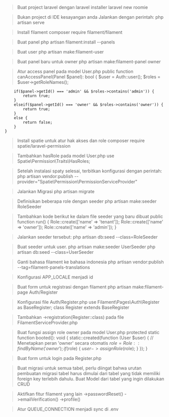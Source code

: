 <!-- <p align="center"><a href="https://laravel.com" target="_blank"><img src="https://raw.githubusercontent.com/laravel/art/master/logo-lockup/5%20SVG/2%20CMYK/1%20Full%20Color/laravel-logolockup-cmyk-red.svg" width="400" alt="Laravel Logo"></a></p>

<p align="center">
<a href="https://github.com/laravel/framework/actions"><img src="https://github.com/laravel/framework/workflows/tests/badge.svg" alt="Build Status"></a>
<a href="https://packagist.org/packages/laravel/framework"><img src="https://img.shields.io/packagist/dt/laravel/framework" alt="Total Downloads"></a>
<a href="https://packagist.org/packages/laravel/framework"><img src="https://img.shields.io/packagist/v/laravel/framework" alt="Latest Stable Version"></a>
<a href="https://packagist.org/packages/laravel/framework"><img src="https://img.shields.io/packagist/l/laravel/framework" alt="License"></a>
</p>

## About Laravel

Laravel is a web application framework with expressive, elegant syntax. We believe development must be an enjoyable and creative experience to be truly fulfilling. Laravel takes the pain out of development by easing common tasks used in many web projects, such as:

- [Simple, fast routing engine](https://laravel.com/docs/routing).
- [Powerful dependency injection container](https://laravel.com/docs/container).
- Multiple back-ends for [session](https://laravel.com/docs/session) and [cache](https://laravel.com/docs/cache) storage.
- Expressive, intuitive [database ORM](https://laravel.com/docs/eloquent).
- Database agnostic [schema migrations](https://laravel.com/docs/migrations).
- [Robust background job processing](https://laravel.com/docs/queues).
- [Real-time event broadcasting](https://laravel.com/docs/broadcasting).

Laravel is accessible, powerful, and provides tools required for large, robust applications.

## Learning Laravel

Laravel has the most extensive and thorough [documentation](https://laravel.com/docs) and video tutorial library of all modern web application frameworks, making it a breeze to get started with the framework.

You may also try the [Laravel Bootcamp](https://bootcamp.laravel.com), where you will be guided through building a modern Laravel application from scratch.

If you don't feel like reading, [Laracasts](https://laracasts.com) can help. Laracasts contains thousands of video tutorials on a range of topics including Laravel, modern PHP, unit testing, and JavaScript. Boost your skills by digging into our comprehensive video library.

## Laravel Sponsors

We would like to extend our thanks to the following sponsors for funding Laravel development. If you are interested in becoming a sponsor, please visit the [Laravel Partners program](https://partners.laravel.com).

### Premium Partners

- **[Vehikl](https://vehikl.com/)**
- **[Tighten Co.](https://tighten.co)**
- **[WebReinvent](https://webreinvent.com/)**
- **[Kirschbaum Development Group](https://kirschbaumdevelopment.com)**
- **[64 Robots](https://64robots.com)**
- **[Curotec](https://www.curotec.com/services/technologies/laravel/)**
- **[Cyber-Duck](https://cyber-duck.co.uk)**
- **[DevSquad](https://devsquad.com/hire-laravel-developers)**
- **[Jump24](https://jump24.co.uk)**
- **[Redberry](https://redberry.international/laravel/)**
- **[Active Logic](https://activelogic.com)**
- **[byte5](https://byte5.de)**
- **[OP.GG](https://op.gg)**

## Contributing

Thank you for considering contributing to the Laravel framework! The contribution guide can be found in the [Laravel documentation](https://laravel.com/docs/contributions).

## Code of Conduct

In order to ensure that the Laravel community is welcoming to all, please review and abide by the [Code of Conduct](https://laravel.com/docs/contributions#code-of-conduct).

## Security Vulnerabilities

If you discover a security vulnerability within Laravel, please send an e-mail to Taylor Otwell via [taylor@laravel.com](mailto:taylor@laravel.com). All security vulnerabilities will be promptly addressed.

## License

The Laravel framework is open-sourced software licensed under the [MIT license](https://opensource.org/licenses/MIT). -->


> Buat project laravel dengan laravel installer
laravel new roomie

> Bukan project di IDE kesayangan anda
> Jalankan dengan perintah: 
php artisan serve

> Install filament
composer require filament/filament

> Buat panel
php artisan filament:install --panels

> Buat user 
php artisan make:filament-user  

> Buat panel baru untuk owner
 php artisan make:filament-panel owner

> Atur access panel pada model User.php
public function canAccessPanel(Panel $panel): bool
    {
        $user = Auth::user();
        $roles = $user->getRoleNames();

        if($panel->getId() === 'admin' && $roles->contains('admin')) {
            return true;
        }
        elseif($panel->getId() === 'owner' && $roles->contains('owner')) {
            return true;
        }
        else {
            return false;
        }
    }

> Install spatie untuk atur hak akses dan role
composer require spatie/laravel-permission

> Tambahkan hasRole pada model User.php
use Spatie\Permission\Traits\HasRoles;

> Setelah instalasi spaty selesai, terbitkan konfigurasi dengan perintah:
php artisan vendor:publish --provider="Spatie\Permission\PermissionServiceProvider"

> Jalankan Migrasi
php artisan migrate

> Definisikan beberapa role dengan seeder
php artisan make:seeder RoleSeeder

> Tambahkan kode berikut ke dalam file seeder yang baru dibuat
public function run()
{
    Role::create(['name' => 'tenant']);
    Role::create(['name' => 'owner']);
    Role::create(['name' => 'admin']);
}

> Jalankan seeder tersebut:
php artisan db:seed --class=RoleSeeder

> Buat seeder untuk user.
php artisan make:seeder UserSeeder
php artisan db:seed --class=UserSeeder

> Ganti bahasa filament ke bahasa indonesia
php artisan vendor:publish --tag=filament-panels-translations

> Konfigurasi APP_LOCALE menjadi id

> Buat form untuk registrasi dengan filament
php artisan make:filament-page Auth/Register

> Konfigurasi file Auth/Register.php
use Filament\Pages\Auth\Register as BaseRegister;
class Register extends BaseRegister 

> Tambahkan ->registration(Register::class)  pada file FilamentServiceProvider.php

> Buat fungsi assign role owner pada model User.php
protected static function booted(): void
{
static::created(function (User $user) {
// Menetapkan peran 'owner' secara otomatis
$role = Role::findByName('owner');
if ($role) {
$user->assignRole($role);
}
});
}

> Buat form untuk login pada Register.php

> Buat migrasi untuk semua tabel, perlu diingat bahwa urutan pembuatan migrasi tabel harus dimulai dari tabel yang tidak memiliki foreign key terlebih dahulu.
> Buat Model dari tabel yang ingin dilakukan CRUD

> Aktifkan fitur filament yang lain
->passwordReset()
->emailVerification()
->profile()

> Atur QUEUE_CONNECTION menjadi sync di .env



